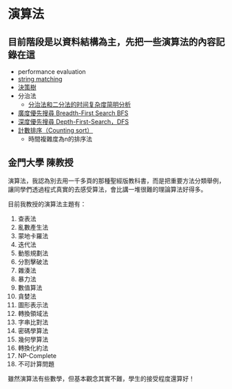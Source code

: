# 演算法

## 目前階段是以資料結構為主，先把一些演算法的內容記錄在這
* performance evaluation
* [string matching](https://www.csie.ntu.edu.tw/~hsinmu/courses/_media/dsa_17spring/string_matching_1.pdf)
* [決策樹](https://zh.wikipedia.org/wiki/%E5%86%B3%E7%AD%96%E6%A0%91)
* 分治法
	* [分治法和二分法的时间复杂度简明分析](https://blog.csdn.net/qilei2010/article/details/51345278)
* [廣度優先搜尋 Breadth-First Search BFS](https://zh.wikipedia.org/wiki/%E5%B9%BF%E5%BA%A6%E4%BC%98%E5%85%88%E6%90%9C%E7%B4%A2)
* [深度優先搜尋 Depth-First-Search，DFS](https://zh.wikipedia.org/wiki/%E6%B7%B1%E5%BA%A6%E4%BC%98%E5%85%88%E6%90%9C%E7%B4%A2)
* [計數排序（Counting sort）](https://zh.wikipedia.org/wiki/%E8%AE%A1%E6%95%B0%E6%8E%92%E5%BA%8F)
	* 時間複雜度為n的排序法


## 金門大學 陳教授
演算法，我認為別去用一千多頁的那種聖經版教科書，而是把重要方法分類舉例，讓同學們透過程式真實的去感受算法，會比講一堆很難的理論算法好得多。

目前我教授的演算法主題有：

1. 查表法
2. 亂數產生法
3. 蒙地卡羅法
4. 迭代法
5. 動態規劃法
6. 分割擊破法
7. 雜湊法
8. 暴力法
9. 數值算法
10. 貪婪法
11. 圖形表示法
12. 轉換領域法
13. 字串比對法
14. 密碼學算法
15. 幾何學算法
16. 轉換化約法
17. NP-Complete
18. 不可計算問題

雖然演算法有些數學，但基本觀念其實不難，學生的接受程度還算好！
